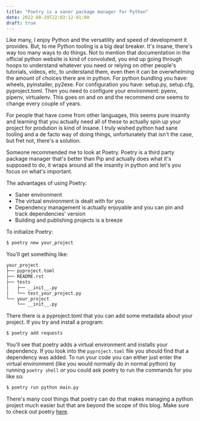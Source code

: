 ```yaml
---
title: "Poetry is a saner package manager for Python"
date: 2022-08-29T22:03:12-01:00
draft: true
---
```


Like many, I enjoy Python and the versatility and speed of development it provides. But, to me Python tooling is a big deal breaker. It's insane, there's way too many ways to do things. Not to mention that documentation in the official python website is kind of convoluted, you end up going through hoops to understand whatever you need or relying on other people's tutorials, videos, etc, to understand them, even then it can be overwhelming the amount of choices there are in python. For python bundling you have: wheels, pyinstaller, py2exe. For configuration you have: setup.py, setup.cfg, pyproject.toml. Then you need to configure your environment: pyenv, pipenv, virtualenv. This goes on and on and the recommend one seems to change every couple of years.

For people that have come from other languages, this seems pure insanity and learning that you actually need all of these to actually spin up your project for prodution is kind of insane. I truly wished python had sane tooling and a de facto way of doing things, unfortunately that isn't the case, but fret not, there's a solution.

Someone recommended me to look at Poetry. Poetry is a third party package manager that's better than Pip and actually does what it's supposed to do, it wraps around all the insanity in python and let's you focus on what's important.

The advantages of using Poetry:

- Saner environment
- The virtual environment is dealt with for you
- Dependency management is actually enjoyable and you can pin and track dependencies' version
- Building and publishing projects is a breeze

To initialize Poetry:

```sh
$ poetry new your_project
```

You'll get something like:

```sh
your_project
├── pyproject.toml
├── README.rst
├── tests
│   ├── __init__.py
│   └── test_your_project.py
└── your_project
    └── __init__.py
```

There there is a pyproject.toml that you can add some metadata about your project. If you try and install a program:
```sh
$ poetry add requests
```
You'll see that poetry adds a virtual environment and installs your dependency. If you look into the `pyproject.toml` file you should find that a dependency was added. To run your code you can either just enter the virtual environment (like you would normally do in normal python) by running `poetry shell` or you could ask poetry to run the commands for you like so:
```sh
$ poetry run python main.py
```

There's many cool things that poetry can do that makes managing a python project much easier but that are beyond the scope of this blog. Make sure to check out poetry [here](https://python-poetry.org/docs/basic-usage/).
